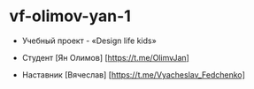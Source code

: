 # vf-olimov-yan-1
* Учебный проект - «Design life kids»

* Студент [Ян Олимов] [https://t.me/OlimvJan]
* Наставник [Вячеслав] [https://t.me/Vyacheslav_Fedchenko]